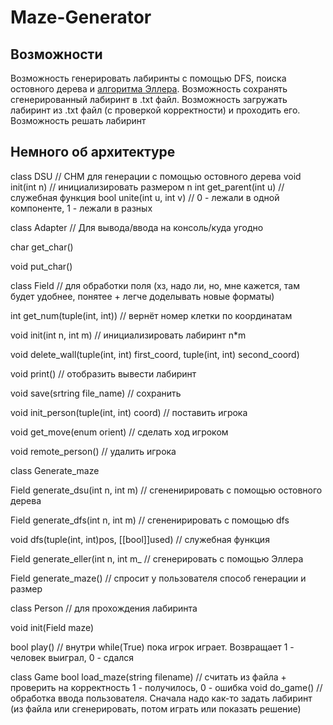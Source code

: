 # Maze-Generator

## Возможности
Возможность генерировать лабиринты с помощью DFS, поиска остовного дерева и [алгоритма Эллера](https://habr.com/ru/articles/667576/). Возможность сохранять сгенерированный лабиринт в .txt файл. Возможность загружать лабиринт из .txt файл (с проверкой корректности) и проходить его. Возможность решать лабиринт

## Немного об архитектуре

class DSU // СНМ для генерации с помощью остовного дерева
void init(int n) // инициализировать размером n
int get_parent(int u) // служебная функция
bool unite(int u, int v) // 0 - лежали в одной компоненте, 1 - лежали в разных

class Adapter // Для вывода/ввода на консоль/куда угодно

char get_char()

void put_char()


class Field // для обработки поля (хз, надо ли, но, мне кажется, там будет удобнее, понятее + легче доделывать новые форматы)

int get_num(tuple(int, int)) // вернёт номер клетки по координатам

void init(int n, int m) // инициализировать лабиринт n*m

void delete_wall(tuple(int, int) first_coord, tuple(int, int) second_coord)

void print() // отобразить вывести лабиринт

void save(srtring file_name) // сохранить

void init_person(tuple(int, int) coord) // поставить игрока

void get_move(enum orient) // сделать ход игроком

void remote_person() // удалить игрока


class Generate_maze

Field generate_dsu(int n, int m) // сгененирировать с помощью остовного дерева

Field generate_dfs(int n, int m) // сгененирировать с помощью dfs

void dfs(tuple(int, int)pos, [[bool]]used) // служебная функция

Field generate_eller(int n, int m_ // сгенерировать с помощью Эллера

Field generate_maze() // спросит у пользователя способ генерации и размер

class Person // для прохождения лабиринта

void init(Field maze)

bool play() // внутри while(True) пока игрок играет. Возвращает 1 - человек выиграл, 0 - сдался

class Game 
bool load_maze(string filename) // считать из файла + проверить на корректность 1 - получилось, 0 - ошибка
void do_game() // обработка ввода пользователя. Сначала надо как-то задать лабиринт (из файла или сгенерировать, потом играть или показать решение)

